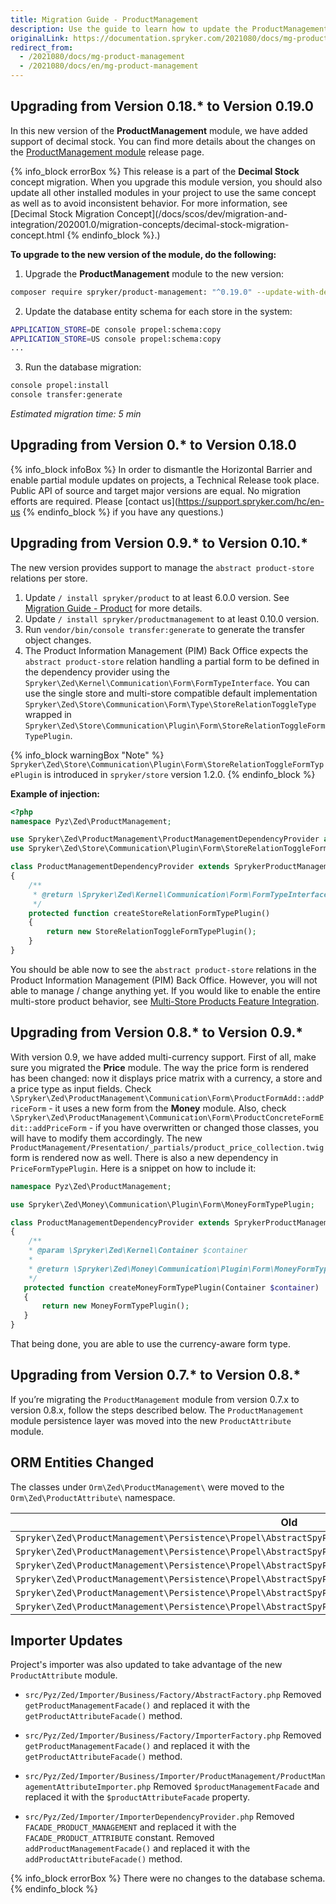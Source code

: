 ```yaml
---
title: Migration Guide - ProductManagement
description: Use the guide to learn how to update the ProductManagement module to a newer version.
originalLink: https://documentation.spryker.com/2021080/docs/mg-product-management
redirect_from:
  - /2021080/docs/mg-product-management
  - /2021080/docs/en/mg-product-management
---
```


## Upgrading from Version 0.18.* to Version 0.19.0

In this new version of the **ProductManagement** module, we have added support of decimal stock. You can find more details about the changes on the [ProductManagement module](https://github.com/spryker/product-management/releases) release page.

{% info_block errorBox %}
This release is a part of the **Decimal Stock** concept migration. When you upgrade this module version, you should also update all other installed modules in your project to use the same concept as well as to avoid inconsistent behavior. For more information, see [Decimal Stock Migration Concept](/docs/scos/dev/migration-and-integration/202001.0/migration-concepts/decimal-stock-migration-concept.html
{% endinfo_block %}.)

**To upgrade to the new version of the module, do the following:**

1. Upgrade the **ProductManagement** module to the new version:

```bash
composer require spryker/product-management: "^0.19.0" --update-with-dependencies
```
2. Update the database entity schema for each store in the system:

```bash
APPLICATION_STORE=DE console propel:schema:copy
APPLICATION_STORE=US console propel:schema:copy
...
```
3. Run the database migration:

```bash
console propel:install
console transfer:generate
```

*Estimated migration time: 5 min*

## Upgrading from Version 0.* to Version 0.18.0
{% info_block infoBox %}
In order to dismantle the Horizontal Barrier and enable partial module updates on projects, a Technical Release took place. Public API of source and target major versions are equal. No migration efforts are required. Please [contact us](https://support.spryker.com/hc/en-us
{% endinfo_block %} if you have any questions.)

## Upgrading from Version 0.9.* to Version 0.10.*

The new version provides support to manage the `abstract product-store` relations per store.

1. Update `/ install spryker/product` to at least 6.0.0 version. See [Migration Guide - Product](/docs/scos/dev/migration-and-integration/202001.0/module-migration-guides/migration-guide-product.html) for more details.
2. Update `/ install spryker/productmanagement` to at least 0.10.0 version.
3. Run `vendor/bin/console transfer:generate` to generate the transfer object changes.
4. The Product Information Management (PIM) Back Office expects the `abstract product-store` relation handling a partial form to be defined in the dependency provider using the `Spryker\Zed\Kernel\Communication\Form\FormTypeInterface`. You can use the single store and multi-store compatible default implementation `Spryker\Zed\Store\Communication\Form\Type\StoreRelationToggleType` wrapped in `Spryker\Zed\Store\Communication\Plugin\Form\StoreRelationToggleFormTypePlugin`.

{% info_block warningBox "Note" %}
`Spryker\Zed\Store\Communication\Plugin\Form\StoreRelationToggleFormTypePlugin` is introduced in `spryker/store` version 1.2.0.
{% endinfo_block %}

**Example of injection:**
    
```php
<?php
namespace Pyz\Zed\ProductManagement;

use Spryker\Zed\ProductManagement\ProductManagementDependencyProvider as SprykerProductManagementDependencyProvider;
use Spryker\Zed\Store\Communication\Plugin\Form\StoreRelationToggleFormTypePlugin;

class ProductManagementDependencyProvider extends SprykerProductManagementDependencyProvider
{
    /**
     * @return \Spryker\Zed\Kernel\Communication\Form\FormTypeInterface
     */
    protected function createStoreRelationFormTypePlugin()
    {
        return new StoreRelationToggleFormTypePlugin();
    }
}
```

You should be able now to see the `abstract product-store` relations in the Product Information Management (PIM) Back Office. However, you will not able to manage / change anything yet. If you would like to enable the entire multi-store product behavior, see [Multi-Store Products Feature Integration](/docs/scos/dev/migration-and-integration/202001.0/feature-integration-guides/multi-store-products-feature-integration.html). 

## Upgrading from Version 0.8.* to Version 0.9.*

With version 0.9, we have added multi-currency support. First of all, make sure you migrated the **Price** module. The way the price form is rendered has been changed: now it displays price matrix with a currency, a store and a price type as input fields. Check `\Spryker\Zed\ProductManagement\Communication\Form\ProductFormAdd::addPriceForm` - it uses a new form from the **Money** module. Also, check `\Spryker\Zed\ProductManagement\Communication\Form\ProductConcreteFormEdit::addPriceForm` - if you have overwritten or changed those classes, you will have to modify them accordingly. The new `ProductManagement/Presentation/_partials/product_price_collection.twig` form is rendered now as well. There is also a new dependency in `PriceFormTypePlugin`. Here is a snippet on how to include it:

```php
namespace Pyz\Zed\ProductManagement;

use Spryker\Zed\Money\Communication\Plugin\Form\MoneyFormTypePlugin;

class ProductManagementDependencyProvider extends SprykerProductManagementDependencyProvider
{
    /**
    * @param \Spryker\Zed\Kernel\Container $container
    *
    * @return \Spryker\Zed\Money\Communication\Plugin\Form\MoneyFormTypePlugin
    */
   protected function createMoneyFormTypePlugin(Container $container)
   {
       return new MoneyFormTypePlugin();
   }
}
```

That being done, you are able to use the currency-aware form type.

## Upgrading from Version 0.7.* to Version 0.8.*

If you’re migrating the `ProductManagement` module from version 0.7.x to version 0.8.x, follow the steps described below.
The `ProductManagement` module persistence layer was moved into the new `ProductAttribute` module.

## ORM Entities Changed
The classes under `Orm\Zed\ProductManagement\` were moved to the `Orm\Zed\ProductAttribute\` namespace.

| **Old** | **New** |
| --- | --- |
| `Spryker\Zed\ProductManagement\Persistence\Propel\AbstractSpyProductAttribute` | `Spryker\Zed\ProductAttribute\Persistence\Propel\AbstractSpyProductAttribute` |
| `Spryker\Zed\ProductManagement\Persistence\Propel\AbstractSpyProductAttributeQuery` | `Spryker\Zed\ProductAttribute\Persistence\Propel\AbstractSpyProductAttributeQuery` |
| `Spryker\Zed\ProductManagement\Persistence\Propel\AbstractSpyProductAttributeValue` | `Spryker\Zed\ProductAttribute\Persistence\Propel\AbstractSpyProductAttributeValue` |
| `Spryker\Zed\ProductManagement\Persistence\Propel\AbstractSpyProductAttributeValueQuery` | `Spryker\Zed\ProductAttribute\Persistence\Propel\AbstractSpyProductAttributeValueQuery` |
| `Spryker\Zed\ProductManagement\Persistence\Propel\AbstractSpyProductManagementAttributeValueTranslation` | `Spryker\Zed\ProductAttribute\Persistence\Propel\AbstractSpyProductManagementAttributeValueTranslation` |
| `Spryker\Zed\ProductManagement\Persistence\Propel\AbstractSpyProductManagementAttributeValueTranslationQuery` | `Spryker\Zed\ProductAttribute\Persistence\Propel\AbstractSpyProductManagementAttributeValueTranslationQuery` |

## Importer Updates
Project's importer was also updated to take advantage of the new `ProductAttribute` module.

* `src/Pyz/Zed/Importer/Business/Factory/AbstractFactory.php`
Removed `getProductManagementFacade()` and replaced it with the `getProductAttributeFacade()` method.
    
* `src/Pyz/Zed/Importer/Business/Factory/ImporterFactory.php`
Removed `getProductManagementFacade()` and replaced it with the `getProductAttributeFacade()` method.
    
* `src/Pyz/Zed/Importer/Business/Importer/ProductManagement/ProductManagementAttributeImporter.php`
Removed `$productManagementFacade` and replaced it with the `$productAttributeFacade` property.
    
* `src/Pyz/Zed/Importer/ImporterDependencyProvider.php` 
Removed `FACADE_PRODUCT_MANAGEMENT` and replaced it with the `FACADE_PRODUCT_ATTRIBUTE` constant.
        Removed `addProductManagementFacade()` and replaced it with the `addProductAttributeFacade()` method.

{% info_block errorBox %}
There were no changes to the database schema.
{% endinfo_block %}
